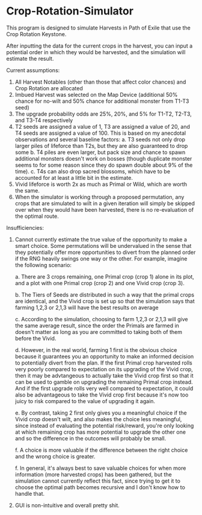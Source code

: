 # Crop-Rotation-Simulator

This program is designed to simulate Harvests in Path of Exile that use the Crop Rotation Keystone. 

After inputting the data for the current crops in the harvest, you can input a potential order in which they would be harvested, and the simulation will estimate the result. 

Current assumptions:
<break>
1. All Harvest Notables (other than those that affect color chances) and Crop Rotation are allocated
2. Imbued Harvest was selected on the Map Device (additional 50% chance for no-wilt and 50% chance for additional monster from T1-T3 seed)
3. The upgrade probability odds are 25%, 20%, and 5% for T1-T2, T2-T3, and T3-T4 respectively
4. T2 seeds are assigned a value of 1, T3 are assigned a value of 20, and T4 seeds are assigned a value of 100. This is based on my anecdotal observations and several baseline factors:
            a. T3 seeds not only drop larger piles of lifeforce than T2s, but they are also guaranteed to drop some
            b. T4 piles are even larger, but pack size and chance to spawn additional monsters doesn't work on bosses (though duplicate monster seems to for some reason since they do spawn double about 9% of the time).
            c. T4s can also drop sacred blossoms, which have to be accounted for at least a little bit in the estimate.
5. Vivid lifeforce is worth 2x as much as Primal or Wild, which are worth the same.
6. When the simulator is working through a proposed permutation, any crops that are simulated to wilt in a given iteration will simply be skipped over when they would have been harvested, there is no re-evaluation of the optimal route.

Insufficiencies:
1. Cannot currently estimate the true value of the opportunity to make a smart choice. Some permutations will be undervalued in the sense that they potentially offer more opportunities to divert from the planned order if the RNG heavily swings one way or the other. For example, imagine the following scenario:

   a. There are 3 crops remaining, one Primal crop (crop 1) alone in its plot, and a plot with one Primal crop (crop 2) and one Vivid crop (crop 3).
   
   b. The Tiers of Seeds are distributed in such a way that the primal crops are identical, and the Vivid crop is set up so that the simulation says that farming 1,2,3 or 2,1,3 will have the best results on average 
   
   c. According to the simulation, choosing to farm 1,2,3 or 2,1,3 will give the same average result, since the order the Primals are farmed in doesn't matter as long as you are committed to taking both of them before the Vivid.
   
   d. However, in the real world, farming 1 first is the obvious choice because it guarantees you an opportunity to make an informed decision to potentially divert from the plan. If the first Primal crop harvested rolls very poorly compared to expectation on its upgrading of the Vivid crop, then it may be advtangeous to actually take the Vivid crop first so that it can be used to gamble on upgrading the remaining Primal crop instead. And if the first upgrade rolls very well compared to expectation, it could also be advantageous to take the Vivid crop first because it's now too juicy to risk compared to the value of upgrading it again.
   
   e. By contrast, taking 2 first only gives you a meaningful choice if the Vivid crop doesn't wilt, and also makes the choice less meaningful, since instead of evaluating the potential risk/reward, you're only looking at which remaining crop has more potential to upgrade the other one and so the difference in the outcomes will probably be small.

   f. A choice is more valuable if the difference between the right choice and the wrong choice is greater. 
               
   f. In general, it's always best to save valuable choices for when more information (more harvested crops) has been gathered, but the simulation cannot currently reflect this fact, since trying to get it to choose the optimal path becomes recursive and I don't know how to handle that.
   
3. GUI is non-intuitive and overall pretty shit.
